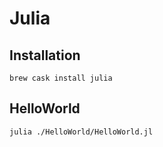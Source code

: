 # Julia

## Installation

```
brew cask install julia
```

## HelloWorld

```
julia ./HelloWorld/HelloWorld.jl
```
